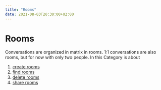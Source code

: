 ```yaml
---
title: "Rooms"
date: 2021-08-03T20:30:00+02:00
---
```


# Rooms 

Conversations are organized in matrix in rooms. 1:1 conversations are also rooms, but for now with only two people. In this 
Category is about 

1. [create rooms](/rooms/create/)
2. [find rooms]({/rooms/find/)
3. [delete rooms](/rooms/delete/)
4. [share rooms](/rooms/sharing/)

